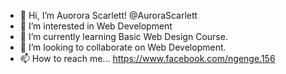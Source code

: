 - 👋 Hi, I’m Auorora Scarlett! @AuroraScarlett
- 👀 I’m interested in Web Development
- 🌱 I’m currently learning Basic Web Design Course.
- 💞️ I’m looking to collaborate on Web Development.
- 📫 How to reach me... https://www.facebook.com/ngenge.156

<!---
AuroraScarlett/AuroraScarlett is a ✨ special ✨ repository because its `README.md` (this file) appears on your GitHub profile.
You can click the Preview link to take a look at your changes.
--->
